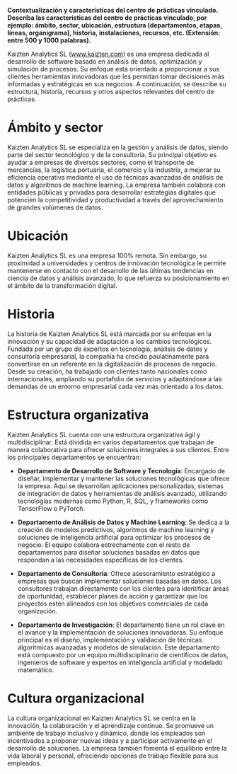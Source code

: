 **Contextualización y características del centro de prácticas vinculado. Describa las características del centro de prácticas vinculado, por ejemplo: ámbito, sector, ubicación, estructura (departamentos, etapas, líneas, organigrama), historia, instalaciones, recursos, etc. (Extensión: entre 500 y 1000 palabras).**

Kaizten Analytics SL (www.kaizten.com) es una empresa dedicada al desarrollo de software basado en análisis de datos, optimización y simulación de procesos. Su enfoque está orientado a proporcionar a sus clientes herramientas innovadoras que les permitan tomar decisiones más informadas y estratégicas en sus negocios. A continuación, se describe su estructura, historia, recursos y otros aspectos relevantes del centro de prácticas.

# Ámbito y sector

Kaizten Analytics SL se especializa en la gestión y análisis de datos, siendo parte del sector tecnológico y de la consultoría. Su principal objetivo es ayudar a empresas de diversos sectores, como el transporte de mercancías, la logística portuaria, el comercio y la industria, a mejorar su eficiencia operativa mediante el uso de técnicas avanzadas de análisis de datos y algoritmos de machine learning. La empresa también colabora con entidades públicas y privadas para desarrollar estrategias digitales que potencien la competitividad y productividad a través del aprovechamiento de grandes volúmenes de datos.

# Ubicación

Kaizten Analytics SL es una empresa 100% remota. Sin embargo, su proximidad a universidades y centros de innovación tecnológica le permite mantenerse en contacto con el desarrollo de las últimas tendencias en ciencia de datos y análisis avanzado, lo que refuerza su posicionamiento en el ámbito de la transformación digital.

# Historia

La historia de Kaizten Analytics SL está marcada por su enfoque en la innovación y su capacidad de adaptación a los cambios tecnológicos. Fundada por un grupo de expertos en tecnología, análisis de datos y consultoría empresarial, la compañía ha crecido paulatinamente para convertirse en un referente en la digitalización de procesos de negocio. Desde su creación, ha trabajado con clientes tanto nacionales como internacionales, ampliando su portafolio de servicios y adaptándose a las demandas de un entorno empresarial cada vez más orientado a los datos.

# Estructura organizativa

Kaizten Analytics SL cuenta con una estructura organizativa ágil y multidisciplinar. Está dividida en varios departamentos que trabajan de manera colaborativa para ofrecer soluciones integrales a sus clientes. Entre los principales departamentos se encuentran:

- **Departamento de Desarrollo de Software y Tecnología**: Encargado de diseñar, implementar y mantener las soluciones tecnológicas que ofrece la empresa. Aquí se desarrollan aplicaciones personalizadas, sistemas de integración de datos y herramientas de análisis avanzado, utilizando tecnologías modernas como Python, R, SQL, y frameworks como TensorFlow o PyTorch.
  
- **Departamento de Análisis de Datos y Machine Learning**: Se dedica a la creación de modelos predictivos, algoritmos de machine learning y soluciones de inteligencia artificial para optimizar los procesos de negocio. El equipo colabora estrechamente con el resto de departamentos para diseñar soluciones basadas en datos que respondan a las necesidades específicas de los clientes.

- **Departamento de Consultoría**: Ofrece asesoramiento estratégico a empresas que buscan implementar soluciones basadas en datos. Los consultores trabajan directamente con los clientes para identificar áreas de oportunidad, establecer planes de acción y garantizar que los proyectos estén alineados con los objetivos comerciales de cada organización.

- **Departamento de Investigación**: El departamento tiene un rol clave en el avance y la implementación de soluciones innovadoras. Su enfoque principal es el diseño, implementación y validación de técnicas algorítmicas avanzadas y modelos de simulación. Este departamento está compuesto por un equipo multidisciplinario de científicos de datos, ingenieros de software y expertos en inteligencia artificial y modelado matemático.

# Cultura organizacional

La cultura organizacional en Kaizten Analytics SL se centra en la innovación, la colaboración y el aprendizaje continuo. Se promueve un ambiente de trabajo inclusivo y dinámico, donde los empleados son incentivados a proponer nuevas ideas y a participar activamente en el desarrollo de soluciones. La empresa también fomenta el equilibrio entre la vida laboral y personal, ofreciendo opciones de trabajo flexible para sus empleados.